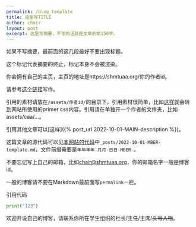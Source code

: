 ```yaml
---
permalink: /blog_template
title: 这里写TITLE
author: chair
layout: post
excerpt: 这里写摘要，不写的话就是文章的前150字。
---
```


如果不写摘要，最前面的这几段最好不要出现标题。

<!-- more -->

这个标记代表摘要的终止，标记本身不会被渲染。

你会拥有自己的主页，主页的地址是https://shmtuaa.org/你的作者id。

请参考[这个链接](https://help.github.com/articles/basic-writing-and-formatting-syntax)写作。

引用的素材请放在`/assets/作者id/`的目录下，引用素材很简单，比如[这样](/assets/css/primer.css)就会转到网站所使用的primer css内容。引用请在单独开一个作者的文件夹，比如assets/caa/...。

引用其他文章可以[这样]({% post_url 2022-10-01-MAIN-description %})。

这篇文章的源代码可以见[本网站的代码](https://github.com/shmtuaa/shmtuaa.org)中`_posts/2022-10-01-MBER-template.md`，文件前缀需要是`年年年年-月月-日日-MBER-`。

不要忘记写上自己的邮箱，比如[chair@shmtuaa.org](mailto:chair@shmtuaa.org)，你的邮箱名字一般是博客id。

一般的博客请不要在Markdown最前面写`permalink`一栏。

引用代码

```python
print("123")
```

欢迎开设自己的博客，请联系你所在学生组织的社长/主任/主席/~~头号人物~~。